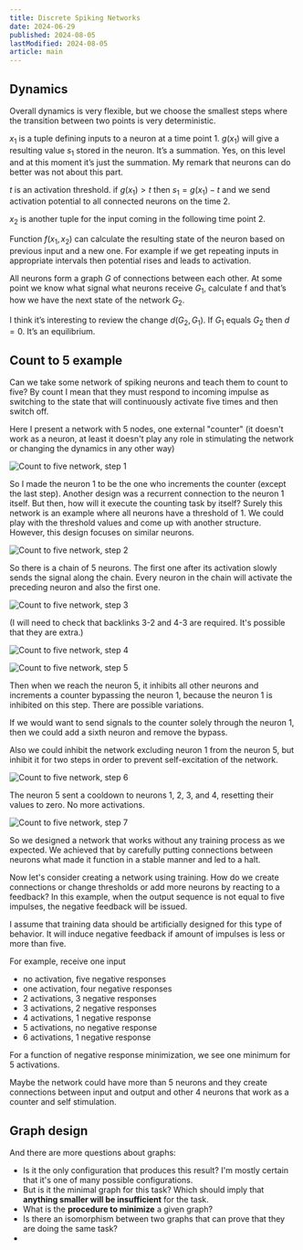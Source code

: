 ```yaml
---
title: Discrete Spiking Networks
date: 2024-06-29
published: 2024-08-05
lastModified: 2024-08-05
article: main
---
```

## Dynamics

Overall dynamics is very flexible, but we choose the smallest steps where the transition between two points is very deterministic.

$x_1$ is a tuple defining inputs to a neuron at a time point 1. $g(x_1)$ will give a resulting value $s_1$ stored in the neuron. It’s a summation. Yes, on this level and at this moment it’s just the summation. My remark that neurons can do better was not about this part.

$t$ is an activation threshold. if $g(x_1) \gt t$ then $s_1 = g(x_1) - t$ and we send activation potential to all connected neurons on the time 2.

$x_2$ is another tuple for the input coming in the following time point 2. 

Function $f(x_1, x_2)$ can calculate the resulting state of the neuron based on previous input and a new one. For example if we get repeating inputs in appropriate intervals then potential rises and leads to activation. 

All neurons form a graph $G$ of connections between each other. At some point we know what signal what neurons receive $G_1$, calculate f and that’s how we have the next state of the network $G_2$.

I think it’s interesting to review the change $d(G_2, G_1)$. If $G_1$ equals $G_2$ then $d = 0$. It’s an equilibrium.

## Count to 5 example

Can we take some network of spiking neurons and teach them to count to five? By count I mean that they must respond to incoming impulse as switching to the state that will continuously activate five times and then switch off. 

Here I present a network with 5 nodes, one external "counter" (it doesn't work as a neuron, at least it doesn't play any role in stimulating the network or changing the dynamics in any other way)

![Count to five network, step 1](./count-to-5-network-step-1.png)

So I made the neuron 1 to be the one who increments the counter (except the last step). Another design was a recurrent connection to the neuron 1 itself. But then, how will it execute the counting task by itself? Surely this network is an example where all neurons have a threshold of 1. We could play with the threshold values and come up with another structure. However, this design focuses on similar neurons.

![Count to five network, step 2](./count-to-5-network-step-2.png)

So there is a chain of 5 neurons. The first one after its activation slowly sends the signal along the chain. Every neuron in the chain will activate the preceding neuron and also the first one. 

![Count to five network, step 3](./count-to-5-network-step-3.png)

(I will need to check that backlinks 3-2 and 4-3 are required. It's possible that they are extra.)

![Count to five network, step 4](./count-to-5-network-step-4.png)


![Count to five network, step 5](./count-to-5-network-step-5.png)

Then when we reach the neuron 5, it inhibits all other neurons and increments a counter bypassing the neuron 1, because the neuron 1 is inhibited on this step. There are possible variations. 

If we would want to send signals to the counter solely through the neuron 1, then we could add a sixth neuron and remove the bypass.

Also we could inhibit the network excluding neuron 1 from the neuron 5, but inhibit it for two steps in order to prevent self-excitation of the network.

![Count to five network, step 6](./count-to-5-network-step-6.png)

The neuron 5 sent a cooldown to neurons 1, 2, 3, and 4, resetting their values to zero. No more activations.

![Count to five network, step 7](./count-to-5-network-step-7.png)

So we designed a network that works without any training process as we expected. We achieved that by carefully putting connections between neurons what made it function in a stable manner and led to a halt.

Now let's consider creating a network using training. How do we create connections or change thresholds or add more neurons by reacting to a feedback? In this example, when the output sequence is not equal to five impulses, the negative feedback will be issued.

I assume that training data should be artificially designed for this type of behavior. It will induce negative feedback if amount of impulses is less or more than five.

For example, receive one input

- no activation, five negative responses
- one activation, four negative responses
- 2 activations, 3 negative responses
- 3 activations, 2 negative responses
- 4 activations, 1 negative response
- 5 activations, no negative response
- 6 activations, 1 negative response

For a function of negative response minimization, we see one minimum for 5 activations.

Maybe the network could have more than 5 neurons and they create connections between input and output and other 4 neurons that work as a counter and self stimulation.

## Graph design

And there are more questions about graphs:
- Is it the only configuration that produces this result? I'm mostly certain that it's one of many possible configurations.
- But is it the minimal graph for this task? Which should imply that **anything smaller will be insufficient** for the task.
- What is the **procedure to minimize** a given graph?
- Is there an isomorphism between two graphs that can prove that they are doing the same task?
- 

